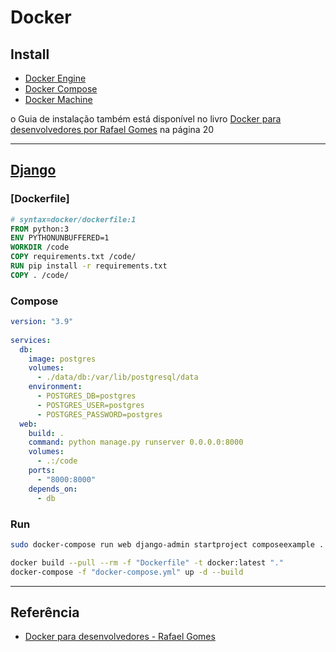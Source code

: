 # Docker

## Install
* [Docker Engine](https://docs.docker.com/engine/install/)
* [Docker Compose](https://docs.docker.com/compose/install/)
* [Docker Machine](https://docs.docker.com/machine/install-machine/)

o Guia de instalação também está disponível no livro [Docker para desenvolvedores por Rafael Gomes](https://leanpub.com/dockerparadesenvolvedores) na página 20

---

## [Django](https://docs.docker.com/samples/django/)
### [Dockerfile]
~~~dockerfile
# syntax=docker/dockerfile:1
FROM python:3
ENV PYTHONUNBUFFERED=1
WORKDIR /code
COPY requirements.txt /code/
RUN pip install -r requirements.txt
COPY . /code/
~~~

### Compose
~~~yml
version: "3.9"
   
services:
  db:
    image: postgres
    volumes:
      - ./data/db:/var/lib/postgresql/data
    environment:
      - POSTGRES_DB=postgres
      - POSTGRES_USER=postgres
      - POSTGRES_PASSWORD=postgres
  web:
    build: .
    command: python manage.py runserver 0.0.0.0:8000
    volumes:
      - .:/code
    ports:
      - "8000:8000"
    depends_on:
      - db
~~~

### Run
~~~bash
sudo docker-compose run web django-admin startproject composeexample .
~~~

~~~bash
docker build --pull --rm -f "Dockerfile" -t docker:latest "."
docker-compose -f "docker-compose.yml" up -d --build 
~~~

---

## Referência
* [Docker para desenvolvedores - Rafael Gomes](https://leanpub.com/dockerparadesenvolvedores)